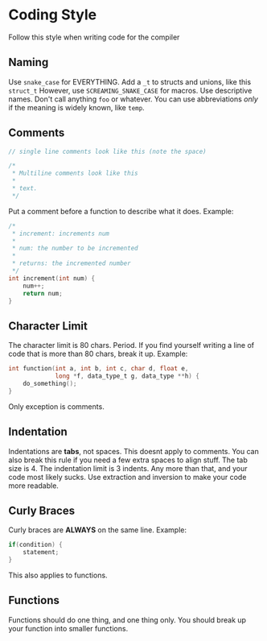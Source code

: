 # Coding Style
Follow this style when writing code for the compiler
## Naming
Use `snake_case` for EVERYTHING.
Add a `_t` to structs and unions, like this `struct_t`
However, use `SCREAMING_SNAKE_CASE` for macros.
Use descriptive names. Don't call anything `foo` or whatever.
You can use abbreviations *only* if the meaning is widely known, like `temp`.
## Comments
```C
// single line comments look like this (note the space)

/*
 * Multiline comments look like this
 * 
 * text.
 */
```
Put a comment before a function to describe what it does.
Example:
```C
/*
 * increment: increments num
 *
 * num: the number to be incremented
 *
 * returns: the incremented number
 */
int increment(int num) {
	num++;
	return num;
}
```
## Character Limit
The character limit is 80 chars. Period.
If you find yourself writing a line of code that is more than 80 chars, break it up.
Example:
```C
int function(int a, int b, int c, char d, float e,
			 long *f, data_type_t g, data_type **h) {
	do_something();
}
```
Only exception is comments.
## Indentation
Indentations are **tabs**, not spaces.
This doesnt apply to comments. You can also break this rule if you need a few extra spaces to align stuff.
The tab size is 4.
The indentation limit is 3 indents. Any more than that, and your code most likely sucks.
Use extraction and inversion to make your code more readable.
## Curly Braces
Curly braces are **ALWAYS** on the same line.
Example:
```C
if(condition) {
	statement;
}
```
This also applies to functions.
## Functions
Functions should do one thing, and one thing only.
You should break up your function into smaller functions.
##
